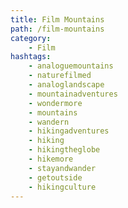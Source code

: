 ```yaml
---
title: Film Mountains
path: /film-mountains
category: 
    - Film
hashtags:
    - analoguemountains 
    - naturefilmed
    - analoglandscape
    - mountainadventures
    - wondermore
    - mountains
    - wandern
    - hikingadventures
    - hiking
    - hikingtheglobe
    - hikemore
    - stayandwander
    - getoutside
    - hikingculture
---
```

